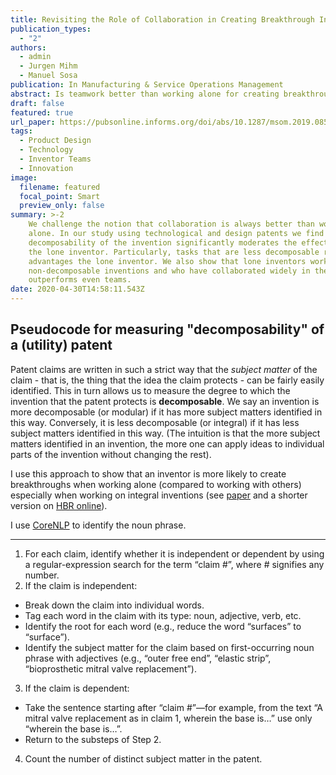 ```yaml
---
title: Revisiting the Role of Collaboration in Creating Breakthrough Inventions
publication_types:
  - "2"
authors:
  - admin
  - Jurgen Mihm
  - Manuel Sosa
publication: In Manufacturing & Service Operations Management
abstract: Is teamwork better than working alone for creating breakthrough inventions? We challenge the widely accepted affirmative answer to this question. Extant research has consistently found that lone inventors significantly underperform teams in creating breakthroughs; thus it extols the benefits of teamwork while neglecting the role of single inventors. This paper offers an important counterweight to those empirical results by identifying a fundamental contingency under which teams might or might not outperform lone inventors: the degree of decomposability of the invention. By ignoring this contingency, past literature has systematically underestimated the role that lone inventors can play for companies. We use utility and design patent data for 1985–2009 to compare the effect—on the probability of creating a breakthrough—of working alone versus working with a team. Results: For utility patents, we do find that working alone reduces the likelihood of achieving a breakthrough. Yet this disadvantage of lone inventors is not evident for design patents. We theorize that the nearly nondecomposable nature of design is a major factor contributing to lone designers’ relative efficacy of achieving breakthroughs. This theory is then tested in the context of utility patents, where we can observe variation in inventions’ decomposability. We find that technology inventions that are difficult to decompose also relatively advantage lone inventors compared with teams, and we demonstrate that this finding reflects greater coordination costs when such inventions are attempted by teams. If one takes a myopic view of collaboration’s role, then our results suggest that working with others does not help develop outstanding nondecomposable inventions. Yet taking a long-term view reveals that lone inventors benefit more than do teams from having collaborated with others in the past. In fact, we find that past collaborations can help lone inventors outperform teams with regard to developing nondecomposable inventions. ast research has suggested that collaboration is universally beneficial in creating breakthrough inventions. However, such efforts have ignored crucial contingencies: we show why inventors should explicitly consider both the targeted invention’s decomposability and their own history of collaboration when deciding whether or not to work with a team on a given innovation.
draft: false
featured: true
url_paper: https://pubsonline.informs.org/doi/abs/10.1287/msom.2019.0858
tags:
  - Product Design
  - Technology
  - Inventor Teams
  - Innovation
image:
  filename: featured
  focal_point: Smart
  preview_only: false
summary: >-2
    We challenge the notion that collaboration is always better than working
    alone. In our study using technological and design patents we find that the
    decomposability of the invention significantly moderates the effectiveness of
    the lone inventor. Particularly, tasks that are less decomposable relatively
    advantages the lone inventor. We also show that lone inventors working on
    non-decomposable inventions and who have collaborated widely in the past
    outperforms even teams. 
date: 2020-04-30T14:58:11.543Z
---
```

## Pseudocode for measuring "decomposability" of a (utility) patent

Patent claims are written in such a strict way that the _subject matter_ of the claim - that is, the thing that the idea the claim protects - can be fairly easily identified. This in turn allows us to measure the degree to which the invention that the patent protects is **decomposable**. We say an invention is more decomposable (or modular) if it has more subject matters identified in this way. Conversely, it is less decomposable (or integral) if it has less subject matters identified in this way. (The intuition is that the more subject matters identified in an invention, the more one can apply ideas to individual parts of the invention without changing the rest). 

I use this approach to show that an inventor is more likely to create breakthroughs when working alone (compared to working with others) especially when working on integral inventions (see [paper](https://pubsonline.informs.org/doi/abs/10.1287/msom.2019.0858) and a shorter version on [HBR online](https://hbr.org/2019/12/when-individuals-are-more-innovative-than-teams)). 

I use [CoreNLP](https://stanfordnlp.github.io/CoreNLP/) to identify the noun phrase. 

***

1.	For each claim, identify whether it is independent or dependent by using a regular-expression search for the term “claim #”, where # signifies any number.
2.	If the claim is independent:
*	Break down the claim into individual words.
*	Tag each word in the claim with its type: noun, adjective, verb, etc.
*	Identify the root for each word (e.g., reduce the word “surfaces” to “surface”).
*	Identify the subject matter for the claim based on first-occurring noun phrase with adjectives 
(e.g., “outer free end”, “elastic strip”, “bioprosthetic mitral valve replacement”).
3.	If the claim is dependent:
*	Take the sentence starting after “claim #”—for example, from the text “A mitral valve replacement as in claim 1, wherein the base is…” use only “wherein the base is…”.
*	Return to the substeps of Step 2.
4.	Count the number of distinct subject matter in the patent.
